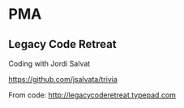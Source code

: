 # PMA #
## Legacy Code Retreat ##

Coding with Jordi Salvat

https://github.com/jsalvata/trivia

From code: http://legacycoderetreat.typepad.com
